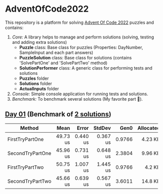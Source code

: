 # AdventOfCode2022
This repository is a platform for solving [Advent Of Code 2022](https://adventofcode.com/2022/) puzzles and contains: 
1. *Core:* A library helps to manage and perform solutions (solving, testing and adding extra solutions)
   - **Puzzle** class: Base class for puzzles (Properties: DayNumber, SampleInput and each part answers)
   - **PuzzleSolution** class: Base class for solutions (contains 'SolvePartOne' and 'SolvePartTwo' method)
   - **SolutionPerformer** class: A generic class for performing tests and solutions
   - **Puzzles** folder 
   - **Solutions** folder 
   - **ActualInputs** folder
2. *Console:* Simple console application for running tests and solutions.
3. *Benchmark:* To benchmark several solutions (My favorite part :star_struck:).


## [Day 01](https://adventofcode.com/2022/day/1) (Benchmark of [2 solutions](https://github.com/mhb164/AdventOfCode2022/tree/main/AdventOfCode2022/Solutions/Day01))

|           Method |     Mean |    Error |   StdDev |   Gen0 | Allocated |
|----------------- |---------:|---------:|---------:|-------:|----------:|
|  FirstTryPartOne | 49.73 us | 0.440 us | 0.367 us | 0.9766 |   4.23 KB |
| SecondTryPartOne | 45.96 us | 0.731 us | 0.648 us | 2.3804 |   9.96 KB |
|  FirstTryPartTwo | 50.75 us | 1.007 us | 1.445 us | 0.9766 |    4.2 KB |
| SecondTryPartTwo | 45.66 us | 0.639 us | 0.567 us | 3.6011 |   14.8 KB |
